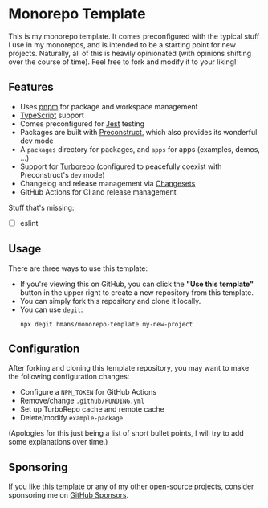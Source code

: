 # Monorepo Template

This is my monorepo template. It comes preconfigured with the typical stuff I use in my monorepos, and is intended to be a starting point for new projects. Naturally, all of this is heavily opinionated (with opinions shifting over the course of time). Feel free to fork and modify it to your liking!

## Features

- Uses [pnpm](https://pnpm.io/) for package and workspace management
- [TypeScript](https://www.typescriptlang.org/) support
- Comes preconfigured for [Jest](https://jestjs.io/) testing
- Packages are built with [Preconstruct](https://preconstruct.tools/), which also provides its wonderful dev mode
- A `packages` directory for packages, and `apps` for apps (examples, demos, ...)
- Support for [Turborepo](https://turbo.build/repo) (configured to peacefully coexist with Preconstruct's `dev` mode)
- Changelog and release management via [Changesets](https://github.com/changesets/changesets)
- GitHub Actions for CI and release management

Stuff that's missing:

- [ ] eslint

## Usage

There are three ways to use this template:

- If you're viewing this on GitHub, you can click the **"Use this template"** button in the upper right to create a new repository from this template.
- You can simply fork this repository and clone it locally.
- You can use `degit`:
  ```
  npx degit hmans/monorepo-template my-new-project
  ```

## Configuration

After forking and cloning this template repository, you may want to make the following configuration changes:

- Configure a `NPM_TOKEN` for GitHub Actions
- Remove/change `.github/FUNDING.yml`
- Set up TurboRepo cache and remote cache
- Delete/modify `example-package`

(Apologies for this just being a list of short bullet points, I will try to add some explanations over time.)

## Sponsoring

If you like this template or any of my [other open-source projects](https://github.com/hmans), consider sponsoring me on [GitHub Sponsors](https://github.com/sponsors/hmans).

